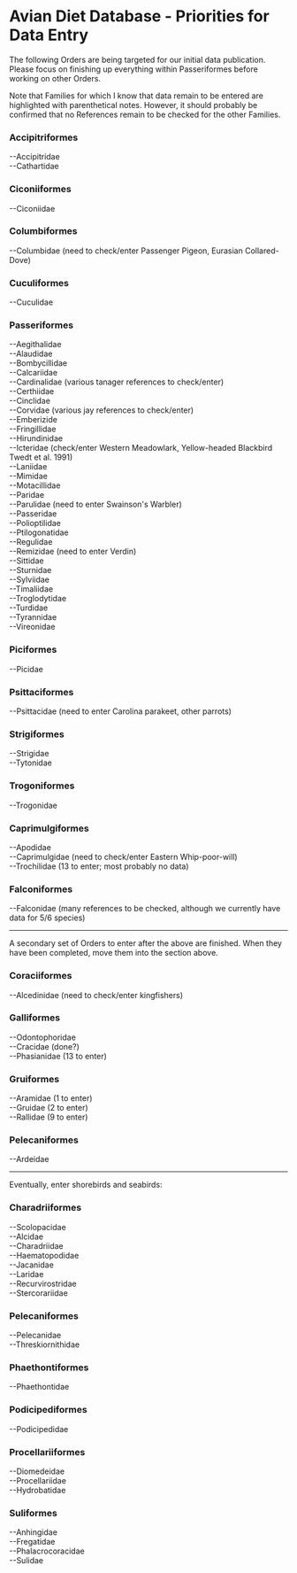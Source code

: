 Avian Diet Database - Priorities for Data Entry
===============================================

The following Orders are being targeted for our initial data publication. Please focus on 
finishing up everything within Passeriformes before working on other Orders.

Note that Families for which I know that data remain to be entered are highlighted with parenthetical notes. However, it should probably be confirmed that no References remain to be checked for the other Families.

### Accipitriformes  
--Accipitridae   
--Cathartidae    

### Ciconiiformes  
--Ciconiidae  

### Columbiformes  
--Columbidae (need to check/enter Passenger Pigeon, Eurasian Collared-Dove)  

### Cuculiformes  
--Cuculidae   

### Passeriformes  
--Aegithalidae  
--Alaudidae  
--Bombycillidae  
--Calcariidae  
--Cardinalidae (various tanager references to check/enter)  
--Certhiidae  
--Cinclidae    
--Corvidae (various jay references to check/enter)  
--Emberizide  
--Fringillidae  
--Hirundinidae  
--Icteridae (check/enter Western Meadowlark, Yellow-headed Blackbird Twedt et al. 1991)  
--Laniidae  
--Mimidae  
--Motacillidae  
--Paridae  
--Parulidae (need to enter Swainson's Warbler)  
--Passeridae  
--Polioptilidae  
--Ptilogonatidae  
--Regulidae  
--Remizidae  (need to enter Verdin)  
--Sittidae  
--Sturnidae  
--Sylviidae  
--Timaliidae  
--Troglodytidae  
--Turdidae   
--Tyrannidae  
--Vireonidae  

### Piciformes  
--Picidae  

### Psittaciformes
--Psittacidae (need to enter Carolina parakeet, other parrots)

### Strigiformes
--Strigidae    
--Tytonidae

### Trogoniformes  
--Trogonidae  

### Caprimulgiformes
--Apodidae  
--Caprimulgidae (need to check/enter Eastern Whip-poor-will)   
--Trochilidae (13 to enter; most probably no data)   

### Falconiformes  
--Falconidae (many references to be checked, although we currently have data for 5/6 species)   

----------

A secondary set of Orders to enter after the above are finished. When they have been completed, move them into the section above.  

### Coraciiformes
--Alcedinidae (need to check/enter kingfishers)  

### Galliformes  
--Odontophoridae  
--Cracidae (done?)  
--Phasianidae (13 to enter)  

### Gruiformes  
--Aramidae (1 to enter)  
--Gruidae (2 to enter)  
--Rallidae (9 to enter)  

### Pelecaniformes
--Ardeidae  

---------

Eventually, enter shorebirds and seabirds:  

### Charadriiformes
--Scolopacidae  
--Alcidae  
--Charadriidae  
--Haematopodidae  
--Jacanidae  
--Laridae  
--Recurvirostridae  
--Stercorariidae  

### Pelecaniformes
--Pelecanidae  
--Threskiornithidae  

### Phaethontiformes
--Phaethontidae  

### Podicipediformes
--Podicipedidae  

### Procellariiformes
--Diomedeidae  
--Procellariidae  
--Hydrobatidae  

### Suliformes
--Anhingidae  
--Fregatidae  
--Phalacrocoracidae  
--Sulidae  
